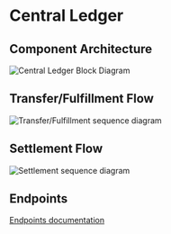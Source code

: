 # Central Ledger

## Component Architecture

![Central Ledger Block Diagram](./central_ledger_block_diagram.png)

## Transfer/Fulfillment Flow
![Transfer/Fulfillment sequence diagram](./central_ledger_sequence_transferfulfillment.png)

## Settlement Flow
![Settlement sequence diagram](./central_ledger_sequence_settlement.png)

## Endpoints
[Endpoints documentation](./central_ledger_endpoints.md)
